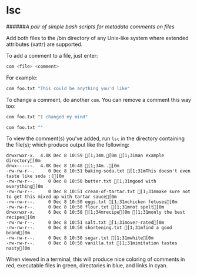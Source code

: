 # lsc
######*A pair of simple bash scripts for metadata comments on files*

Add both files to the /bin directory of any Unix-like system where extended attributes (xattr) are supported.

To add a comment to a file, just enter: 
```bash
com <file> <comment>
```

For example: 
```bash
com foo.txt "This could be anything you'd like"
```

To change a comment, do another `com`. You can remove a comment this way too:
```bash
com foo.txt "I changed my mind"
```

```bash
com foo.txt ""
```

To view the comment(s) you've added, run `lsc` in the directory containing the file(s); which produce output like the following:

    drwxrwxr-x.  4.0K Dec 8 10:59 [1;34m.[0m [1;31man example directory[0m
    drwx------.  4.0K Dec 8 10:48 [1;34m..[0m
    -rw-rw-r--.     0 Dec 8 10:51 baking-soda.txt [1;31mThis doesn't even taste like soda :([0m
    -rw-rw-r--.     0 Dec 8 10:50 butter.txt [1;31mgood with everything[0m
    -rw-rw-r--.     0 Dec 8 10:51 cream-of-tartar.txt [1;31mmake sure not to get this mixed up with tartar sauce[0m
    -rw-rw-r--.     0 Dec 8 10:50 eggs.txt [1;31mchicken fetuses[0m
    -rw-rw-r--.     0 Dec 8 10:50 flour.txt [1;31mnot spelt[0m
    drwxrwxr-x.     6 Dec 8 10:58 [1;34mrecipe[0m [1;31monly the best recipes[0m
    -rw-rw-r--.     0 Dec 8 10:51 salt.txt [1;31mover-rated[0m
    -rw-rw-r--.     0 Dec 8 10:50 shortening.txt [1;31mfind a good brand[0m
    -rw-rw-r--.     0 Dec 8 10:50 sugar.txt [1;31mwhite[0m
    -rw-rw-r--.     0 Dec 8 10:50 vanilla.txt [1;31mimitation tastes nasty[0m
    
When viewed in a terminal, this will produce nice coloring of comments in red, executable files in green, directories in blue, and links in cyan.
